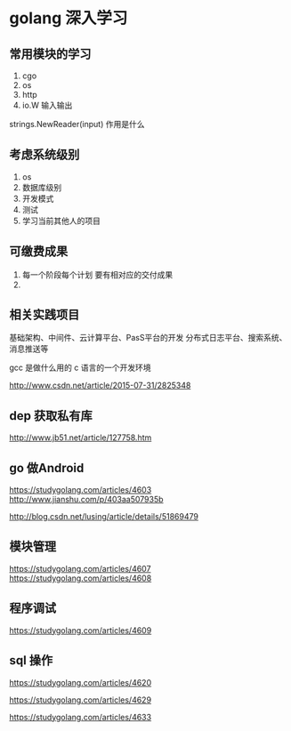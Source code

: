 # golang 深入学习

## 常用模块的学习
1. cgo
2. os
3. http
4. io.W  输入输出

strings.NewReader(input) 作用是什么

## 考虑系统级别
1. os
2. 数据库级别
3. 开发模式
4. 测试
5. 学习当前其他人的项目

## 可缴费成果
1. 每一个阶段每个计划 要有相对应的交付成果
2. 

## 相关实践项目
基础架构、中间件、云计算平台、PasS平台的开发
分布式日志平台、搜索系统、消息推送等

gcc 是做什么用的  c 语言的一个开发环境

http://www.csdn.net/article/2015-07-31/2825348

## dep 获取私有库

http://www.jb51.net/article/127758.htm

## go 做Android
https://studygolang.com/articles/4603
http://www.jianshu.com/p/403aa507935b

http://blog.csdn.net/lusing/article/details/51869479

## 模块管理
https://studygolang.com/articles/4607
https://studygolang.com/articles/4608

## 程序调试
https://studygolang.com/articles/4609

## sql 操作

https://studygolang.com/articles/4620

https://studygolang.com/articles/4629

https://studygolang.com/articles/4633


